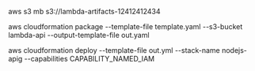 aws s3 mb s3://lambda-artifacts-12412412434

aws cloudformation package --template-file template.yaml --s3-bucket lambda-api --output-template-file out.yaml

aws cloudformation deploy --template-file out.yml --stack-name nodejs-apig --capabilities CAPABILITY_NAMED_IAM
